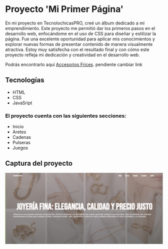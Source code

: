 # Proyecto 'Mi Primer Página'

En mi proyecto en TecnolochicasPRO, creé un álbum dedicado a mi emprendimiento. Este proyecto me permitió dar los primeros pasos en el desarrollo web, enfocándome en el uso de CSS para diseñar y estilizar la página. Fue una excelente oportunidad para aplicar mis conocimientos y explorar nuevas formas de presentar contenido de manera visualmente atractiva. Estoy muy satisfecha con el resultado final y con cómo este proyecto refleja mi dedicación y creatividad en el desarrollo web.

Podrás encontrarlo aquí [Accesorios Frices](https://frida-vazquez.github.io/).
pendiente cambiar link

## Tecnologías 
* HTML
* CSS
* JavaSript

### El proyecto cuenta con las siguientes secciones:
* Inicio
* Aretes
* Cadenas
* Pulseras
* Juegos

## Captura del proyecto
![Captura del proyecto](/Imagenes/captura-proyecto.png)
